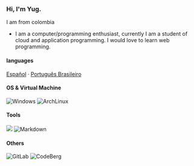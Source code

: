 ### Hi, I'm Yug.

I am from colombia 
- I am a computer/programming enthusiast, currently I am a student of cloud and application programming. I would love to learn web programming.

#### languages
<a href="/docs/readme_es.md">Español</a>
·
<a href="/docs/readme_pt-BR.md">Português Brasileiro</a>

#### OS & Virtual Machine
![Windows](http://img.shields.io/badge/-Windows-0078D6?style=flat-square&logo=windows&logoColor=ffffff)
![ArchLinux](http://img.shields.io/badge/-ArchLinux-0078D6?style=flat-square&logo=archlinux&logoColor=ffffff)

#### Tools

![](https://img.shields.io/badge/Editor-VS_Codium-informational?style=flat&logo=visual-studio-code&logoColor=white&color=6aa6f8)
![Markdown](https://img.shields.io/badge/-Markdown-FCA121?style=flat-square&logo=markdown)

#### Others
![GitLab](https://img.shields.io/badge/-GitLab-FCA121?style=flat-square&logo=gitlab)
![CodeBerg](https://img.shields.io/badge/-CodeBerg-FCA121?style=flat-square&logo=codeberg)
